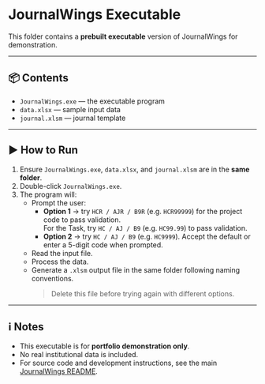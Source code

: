 # JournalWings Executable

This folder contains a **prebuilt executable** version of JournalWings for demonstration.

---

## 📦 Contents
- `JournalWings.exe` — the executable program  
- `data.xlsx` — sample input data  
- `journal.xlsm` — journal template  

---

## ▶️ How to Run
1. Ensure `JournalWings.exe`, `data.xlsx`, and `journal.xlsm` are in the **same folder**.  
2. Double-click `JournalWings.exe`.  
3. The program will:
   - Prompt the user:  
     - **Option 1** → try `HCR / AJR / B9R` (e.g. `HCR99999`) for the project code to pass validation.  
       For the Task, try `HC / AJ / B9` (e.g. `HC99.99`) to pass validation.  
     - **Option 2** → try `HC / AJ / B9` (e.g. `HC9999`). Accept the default or enter a 5-digit code when prompted.  
   - Read the input file.  
   - Process the data.  
   - Generate a `.xlsm` output file in the same folder following naming conventions.  
     > Delete this file before trying again with different options.  

---

## ℹ️ Notes
- This executable is for **portfolio demonstration only**.  
- No real institutional data is included.  
- For source code and development instructions, see the main [JournalWings README](../README.md).  
